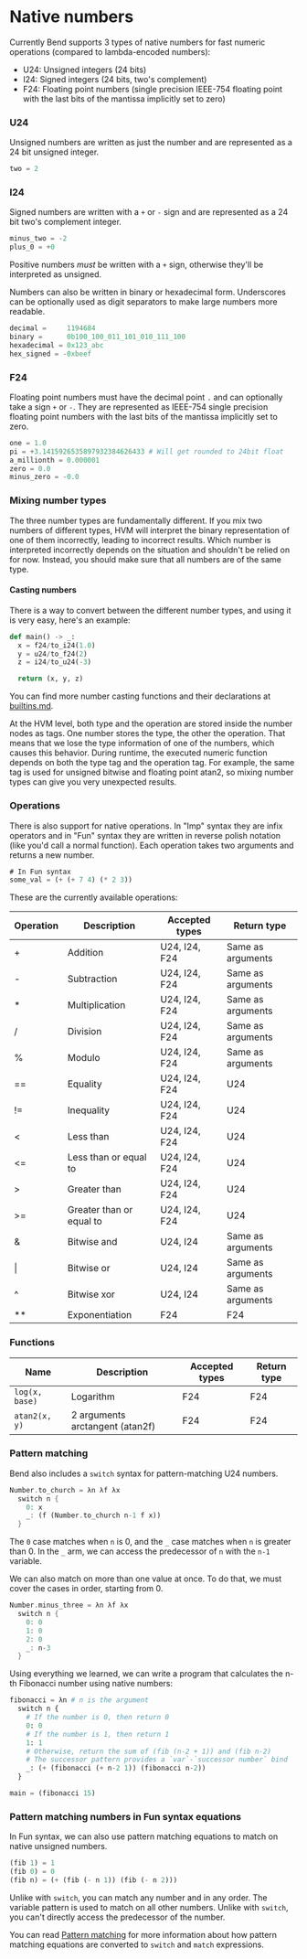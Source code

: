 # Native numbers

Currently Bend supports 3 types of native numbers for fast numeric operations (compared to lambda-encoded numbers):

- U24: Unsigned integers (24 bits)
- I24: Signed integers (24 bits, two's complement)
- F24: Floating point numbers (single precision IEEE-754 floating point with the last bits of the mantissa implicitly set to zero)

### U24

Unsigned numbers are written as just the number and are represented as a 24 bit unsigned integer.

```rs
two = 2
```

### I24

Signed numbers are written with a `+` or `-` sign and are represented as a 24 bit two's complement integer.

```rs
minus_two = -2
plus_0 = +0
```

Positive numbers _must_ be written with a `+` sign, otherwise they'll be interpreted as unsigned.

Numbers can also be written in binary or hexadecimal form. Underscores can be optionally used as digit separators to make large numbers more readable.

```rs
decimal =     1194684
binary =      0b100_100_011_101_010_111_100
hexadecimal = 0x123_abc
hex_signed = -0xbeef
```

### F24

Floating point numbers must have the decimal point `.` and can optionally take a sign `+` or `-`.
They are represented as IEEE-754 single precision floating point numbers with the last bits of the mantissa implicitly set to zero.

```py
one = 1.0
pi = +3.1415926535897932384626433 # Will get rounded to 24bit float
a_millionth = 0.000001
zero = 0.0
minus_zero = -0.0
```

### Mixing number types

The three number types are fundamentally different.
If you mix two numbers of different types, HVM will interpret the binary representation of one of them incorrectly, leading to incorrect results. Which number is interpreted incorrectly depends on the situation and shouldn't be relied on for now. Instead, you should make sure that all numbers are of the same type. 

#### Casting numbers

There is a way to convert between the different number types, and using it is very easy, here's an example:

```py
def main() -> _:
  x = f24/to_i24(1.0)
  y = u24/to_f24(2)
  z = i24/to_u24(-3)

  return (x, y, z)
```
You can find more number casting functions and their declarations at [builtins.md](docs/builtins.md).

At the HVM level, both type and the operation are stored inside the number nodes as tags. One number stores the type, the other the operation.
That means that we lose the type information of one of the numbers, which causes this behavior.
During runtime, the executed numeric function depends on both the type tag and the operation tag. For example, the same tag is used for unsigned bitwise and floating point atan2, so mixing number types can give you very unexpected results.


### Operations

There is also support for native operations.
In "Imp" syntax they are infix operators and in "Fun" syntax they are written in reverse polish notation (like you'd call a normal function).
Each operation takes two arguments and returns a new number.

```rs
# In Fun syntax
some_val = (+ (+ 7 4) (* 2 3))
```

These are the currently available operations:

| Operation | Description              | Accepted types | Return type       |
| --------- | ------------------------ | -------------- | ----------------- |
| \+        | Addition                 | U24, I24, F24  | Same as arguments |
| \-        | Subtraction              | U24, I24, F24  | Same as arguments |
| \*        | Multiplication           | U24, I24, F24  | Same as arguments |
| \/        | Division                 | U24, I24, F24  | Same as arguments |
| \%        | Modulo                   | U24, I24, F24  | Same as arguments |
| \==       | Equality                 | U24, I24, F24  | U24               |
| \!=       | Inequality               | U24, I24, F24  | U24               |
| \<        | Less than                | U24, I24, F24  | U24               |
| \<=       | Less than or equal to    | U24, I24, F24  | U24               |
| \>        | Greater than             | U24, I24, F24  | U24               |
| \>=       | Greater than or equal to | U24, I24, F24  | U24               |
| \&        | Bitwise and              | U24, I24       | Same as arguments |
| \|        | Bitwise or               | U24, I24       | Same as arguments |
| \^        | Bitwise xor              | U24, I24       | Same as arguments |
| \*\*      | Exponentiation           | F24            | F24               |

### Functions

| Name           | Description                     | Accepted types | Return type |
| -------------- | ------------------------------- | -------------- | ----------- |
| `log(x, base)` | Logarithm                       | F24            | F24         |
| `atan2(x, y)`  | 2 arguments arctangent (atan2f) | F24            | F24         |

### Pattern matching

Bend also includes a `switch` syntax for pattern-matching U24 numbers.

```rs
Number.to_church = λn λf λx
  switch n {
    0: x
    _: (f (Number.to_church n-1 f x))
  }
```

The `0` case matches when `n` is 0, and the `_` case matches when `n` is greater than 0.
In the `_` arm, we can access the predecessor of `n` with the `n-1` variable.

We can also match on more than one value at once.
To do that, we must cover the cases in order, starting from 0.

```rs
Number.minus_three = λn λf λx
  switch n {
    0: 0
    1: 0
    2: 0
    _: n-3
  }
```

Using everything we learned, we can write a program that calculates the n-th Fibonacci number using native numbers:

```py
fibonacci = λn # n is the argument
  switch n {
    # If the number is 0, then return 0
    0: 0
    # If the number is 1, then return 1
    1: 1
    # Otherwise, return the sum of (fib (n-2 + 1)) and (fib n-2)
    # The successor pattern provides a `var`-`successor number` bind
    _: (+ (fibonacci (+ n-2 1)) (fibonacci n-2))
  }

main = (fibonacci 15)
```

### Pattern matching numbers in Fun syntax equations

In Fun syntax, we can also use pattern matching equations to match on native unsigned numbers.

```rs
(fib 1) = 1
(fib 0) = 0
(fib n) = (+ (fib (- n 1)) (fib (- n 2)))
```

Unlike with `switch`, you can match any number and in any order.
The variable pattern is used to match on all other numbers.
Unlike with `switch`, you can't directly access the predecessor of the number.

You can read [Pattern matching](pattern-matching.md) for more information about how pattern matching equations are converted to `switch` and `match` expressions.
